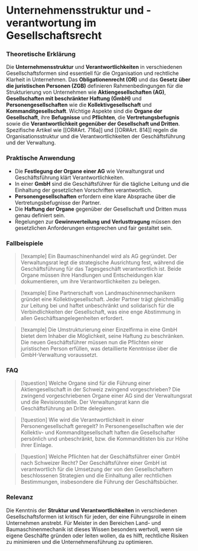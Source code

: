# Unternehmensstruktur und -verantwortung im Gesellschaftsrecht

### Theoretische Erklärung
Die **Unternehmensstruktur** und **Verantwortlichkeiten** in verschiedenen Gesellschaftsformen sind essentiell für die Organisation und rechtliche Klarheit in Unternehmen. Das **Obligationenrecht (OR)** und das **Gesetz über die juristischen Personen (ZGB)** definieren Rahmenbedingungen für die Strukturierung von Unternehmen wie **Aktiengesellschaften (AG)**, **Gesellschaften mit beschränkter Haftung (GmbH)** und **Personengesellschaften** wie die **Kollektivgesellschaft** und **Kommanditgesellschaft**. Wichtige Aspekte sind die **Organe der Gesellschaft**, ihre **Befugnisse** und **Pflichten**, die **Vertretungsbefugnis** sowie die **Verantwortlichkeit gegenüber der Gesellschaft und Dritten**. Spezifische Artikel wie [[OR#Art. 716a]] und [[OR#Art. 814]] regeln die Organisationsstruktur und die Verantwortlichkeiten der Geschäftsführung und der Verwaltung.

### Praktische Anwendung
- Die **Festlegung der Organe einer AG** wie Verwaltungsrat und Geschäftsführung klärt Verantwortlichkeiten.
- In einer **GmbH** sind die Geschäftsführer für die tägliche Leitung und die Einhaltung der gesetzlichen Vorschriften verantwortlich.
- **Personengesellschaften** erfordern eine klare Absprache über die Vertretungsbefugnisse der Partner.
- Die **Haftung der Organe** gegenüber der Gesellschaft und Dritten muss genau definiert sein.
- Regelungen zur **Gewinnverteilung und Verlusttragung** müssen den gesetzlichen Anforderungen entsprechen und fair gestaltet sein.

### Fallbeispiele
>[!example] Ein Baumaschinenhandel wird als AG gegründet. Der Verwaltungsrat legt die strategische Ausrichtung fest, während die Geschäftsführung für das Tagesgeschäft verantwortlich ist. Beide Organe müssen ihre Handlungen und Entscheidungen klar dokumentieren, um ihre Verantwortlichkeiten zu belegen.

>[!example] Eine Partnerschaft von Landmaschinenmechanikern gründet eine Kollektivgesellschaft. Jeder Partner trägt gleichmäßig zur Leitung bei und haftet unbeschränkt und solidarisch für die Verbindlichkeiten der Gesellschaft, was eine enge Abstimmung in allen Geschäftsangelegenheiten erfordert.

>[!example] Die Umstrukturierung einer Einzelfirma in eine GmbH bietet dem Inhaber die Möglichkeit, seine Haftung zu beschränken. Die neuen Geschäftsführer müssen nun die Pflichten einer juristischen Person erfüllen, was detaillierte Kenntnisse über die GmbH-Verwaltung voraussetzt.

### FAQ
>[!question] Welche Organe sind für die Führung einer Aktiengesellschaft in der Schweiz zwingend vorgeschrieben?
>Die zwingend vorgeschriebenen Organe einer AG sind der Verwaltungsrat und die Revisionsstelle. Der Verwaltungsrat kann die Geschäftsführung an Dritte delegieren.

>[!question] Wie wird die Verantwortlichkeit in einer Personengesellschaft geregelt?
>In Personengesellschaften wie der Kollektiv- und Kommanditgesellschaft haften die Gesellschafter persönlich und unbeschränkt, bzw. die Kommanditisten bis zur Höhe ihrer Einlage.

>[!question] Welche Pflichten hat der Geschäftsführer einer GmbH nach Schweizer Recht?
>Der Geschäftsführer einer GmbH ist verantwortlich für die Umsetzung der von den Gesellschaftern beschlossenen Strategien und die Einhaltung aller rechtlichen Bestimmungen, insbesondere die Führung der Geschäftsbücher.

### Relevanz
Die Kenntnis der **Struktur und Verantwortlichkeiten** in verschiedenen Gesellschaftsformen ist kritisch für jeden, der eine Führungsrolle in einem Unternehmen anstrebt. Für Meister in den Bereichen Land- und Baumaschinenmechanik ist dieses Wissen besonders wertvoll, wenn sie eigene Geschäfte gründen oder leiten wollen, da es hilft, rechtliche Risiken zu minimieren und die Unternehmensführung zu optimieren.